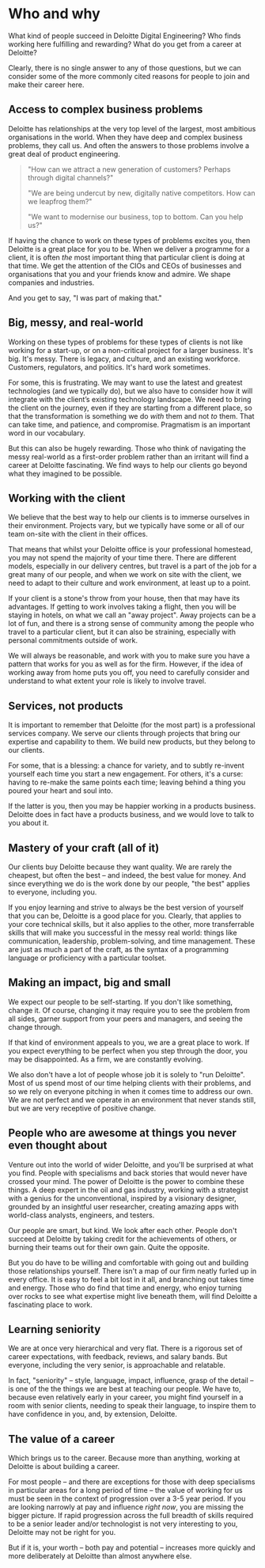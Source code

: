 # Who and why

What kind of people succeed in Deloitte Digital Engineering? Who finds working here fulfilling and rewarding? What do you get from a career at Deloitte?

Clearly, there is no single answer to any of those questions, but we can consider some of the more commonly cited reasons for people to join and make their career here.

## Access to complex business problems

Deloitte has relationships at the very top level of the largest, most ambitious organisations in the world. When they have deep and complex business problems, they call us. And often the answers to those problems involve a great deal of product engineering.

> "How can we attract a new generation of customers? Perhaps through digital channels?"
> 
> "We are being undercut by new, digitally native competitors. How can we leapfrog them?"
> 
> "We want to modernise our business, top to bottom. Can you help us?"

If having the chance to work on these types of problems excites you, then Deloitte is a great place for you to be. When we deliver a programme for a client, it is often *the* most important thing that particular client is doing at that time. We get the attention of the CIOs and CEOs of businesses and organisations that you and your friends know and admire. We shape companies and industries.

And you get to say, "I was part of making that."

## Big, messy, and real-world

Working on these types of problems for these types of clients is not like working for a start-up, or on a non-critical project for a larger business. It's big. It's messy. There is legacy, and culture, and an existing workforce. Customers, regulators, and politics. It's hard work sometimes.

For some, this is frustrating. We may want to use the latest and greatest technologies (and we typically do), but we also have to consider how it will integrate with the client’s existing technology landscape. We need to bring the client on the journey, even if they are starting from a different place, so that the transformation is something we do *with* them and not *to* them. That can take time, and patience, and compromise. Pragmatism is an important word in our vocabulary.

But this can also be hugely rewarding. Those who think of navigating the messy real-world as a first-order problem rather than an irritant will find a career at Deloitte fascinating. We find ways to help our clients go beyond what they imagined to be possible.

## Working with the client

We believe that the best way to help our clients is to immerse ourselves in their environment. Projects vary, but we typically have some or all of our team on-site with the client in their offices.

That means that whilst your Deloitte office is your professional homestead, you may not spend the majority of your time there. There are different models, especially in our delivery centres, but travel is a part of the job for a great many of our people, and when we work on site with the client, we need to adapt to their culture and work environment, at least up to a point.

If your client is a stone's throw from your house, then that may have its advantages. If getting to work involves taking a flight, then you will be staying in hotels, on what we call an "away project". Away projects can be a lot of fun, and there is a strong sense of community among the people who travel to a particular client, but it can also be straining, especially with personal commitments outside of work.

We will always be reasonable, and work with you to make sure you have a pattern that works for you as well as for the firm. However, if the idea of working away from home puts you off, you need to carefully consider and understand to what extent your role is likely to involve travel.

## Services, not products

It is important to remember that Deloitte (for the most part) is a professional services company. We serve our clients through projects that bring our expertise and capability to them. We build new products, but they belong to our clients.

For some, that is a blessing: a chance for variety, and to subtly re-invent yourself each time you start a new engagement. For others, it's a curse: having to re-make the same points each time; leaving behind a thing you poured your heart and soul into.

If the latter is you, then you may be happier working in a products business. Deloitte does in fact have a products business, and we would love to talk to you about it.

## Mastery of your craft (all of it)

Our clients buy Deloitte because they want quality. We are rarely the cheapest, but often the best – and indeed, the best value for money. And since everything we do is the work done by our people, "the best" applies to everyone, including you.

If you enjoy learning and strive to always be the best version of yourself that you can be, Deloitte is a good place for you. Clearly, that applies to your core technical skills, but it also applies to the other, more transferrable skills that will make you successful in the messy real world: things like communication, leadership, problem-solving, and time management. These are just as much a part of the craft, as the syntax of a programming language or proficiency with a particular toolset.

## Making an impact, big and small

We expect our people to be self-starting. If you don't like something, change it. Of course, changing it may require you to see the problem from all sides, garner support from your peers and managers, and seeing the change through.

If that kind of environment appeals to you, we are a great place to work. If you expect everything to be perfect when you step through the door, you may be disappointed. As a firm, we are constantly evolving. 

We also don't have a lot of people whose job it is solely to "run Deloitte". Most of us spend most of our time helping clients with their problems, and so we rely on everyone pitching in when it comes time to address our own. We are not perfect and we operate in an environment that never stands still, but we are very receptive of positive change.

## People who are awesome at things you never even thought about

Venture out into the world of wider Deloitte, and you'll be surprised at what you find. People with specialisms and back stories that would never have crossed your mind. The power of Deloitte is the power to combine these things. A deep expert in the oil and gas industry, working with a strategist with a genius for the unconventional, inspired by a visionary designer, grounded by an insightful user researcher, creating amazing apps with world-class analysts, engineers, and testers.

Our people are smart, but kind. We look after each other. People don't succeed at Deloitte by taking credit for the achievements of others, or burning their teams out for their own gain. Quite the opposite.

But you do have to be willing and comfortable with going out and building those relationships yourself. There isn't a map of our firm neatly furled up in every office. It is easy to feel a bit lost in it all, and branching out takes time and energy. Those who do find that time and energy, who enjoy turning over rocks to see what expertise might live beneath them, will find Deloitte a fascinating place to work.

## Learning seniority

We are at once very hierarchical and very flat. There is a rigorous set of career expectations, with feedback, reviews, and salary bands. But everyone, including the very senior, is approachable and relatable.

In fact, "seniority" – style, language, impact, influence, grasp of the detail – is one of the the things we are best at teaching our people. We have to, because even relatively early in your career, you might find yourself in a room with senior clients, needing to speak their language, to inspire them to have confidence in you, and, by extension, Deloitte.

## The value of a career

Which brings us to the career. Because more than anything, working at Deloitte is about building a career.

For most people – and there are exceptions for those with deep specialisms in particular areas for a long period of time – the value of working for us must be seen in the context of progression over a 3-5 year period. If you are looking narrowly at pay and influence *right now*, you are missing the bigger picture. If rapid progression across the full breadth of skills required to be a senior leader and/or technologist is not very interesting to you, Deloitte may not be right for you.

But if it is, your worth – both pay and  potential – increases more quickly and more deliberately at Deloitte than almost anywhere else.